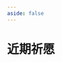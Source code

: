```yaml
---
aside: false
---
```

# 近期祈愿

<Wish />

<script setup>
import Wish from "../.vitepress/components/zzz/WishRecent.vue";
</script>
